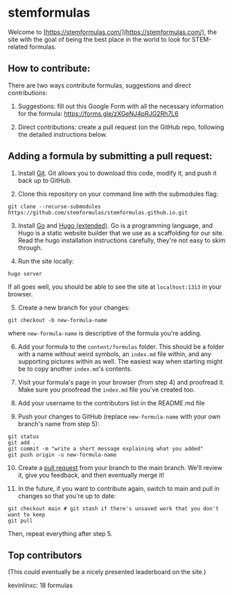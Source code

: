 # stemformulas
Welcome to [https://stemformulas.com/](https://stemformulas.com/), the site with the goal of being the best place in the world to look for STEM-related
formulas.

## How to contribute:

There are two ways contribute formulas, suggestions and direct contributions:

1. Suggestions: fill out this Google Form with all the necessary information for the formula:
https://forms.gle/zXGeNJ4pRJG2Rh7L6

2. Direct contributions: create a pull request (on the GitHub repo, following the detailed instructions below.


## Adding a formula by submitting a pull request:
1. Install [Git](https://git-scm.com/downloads). Git allows you to download this code, modify it, and push it back up to GitHub.

2. Clone this repository on your command line with the submodules flag:

```
git clone --recurse-submodules https://github.com/stemformulas/stemformulas.github.io.git
```

3. Install [Go](https://go.dev/doc/install) and [Hugo (extended)](https://gohugo.io/installation/). Go is a programming language, and Hugo is a static website builder that we use as a scaffolding for our site. Read the hugo installation instructions carefully, they're not easy to skim through.

4. Run the site locally:
```
hugo server
```
If all goes well, you should be able to see the site at `localhost:1313` in your browser.

5. Create a new branch for your changes:

```
git checkout -b new-formula-name
```

where `new-formula-name` is descriptive of the formula you're adding.

6. Add your formula to the `content/formulas` folder. This should be a folder with a name without weird symbols, an `index.md` file within, and any supporting pictures within as well.
The easiest way when starting might be to copy another `index.md`'s contents.

7. Visit your formula's page in your browser (from step 4) and proofread it. Make sure you proofread the `index.md` file you've created too.

8. Add your username to the contributors list in the README.md file

9. Push your changes to GitHub (replace `new-formula-name` with your own branch's name from step 5):

```
git status
git add .
git commit -m "write a short message explaining what you added"
git push origin -u new-formula-name
```

10. Create a [pull request](https://github.com/stemformulas/stemformulas.github.io/compare) from your branch to the main branch. We'll review it, give you feedback, and then eventually merge it!

11. In the future, if you want to contribute again, switch to main and pull in changes so that you're up to date:

```
git checkout main # git stash if there's unsaved work that you don't want to keep
git pull
```

Then, repeat everything after step 5.


## Top contributors
(This could eventually be a nicely presented leaderboard on the site.)

kevinlinxc: 18 formulas

